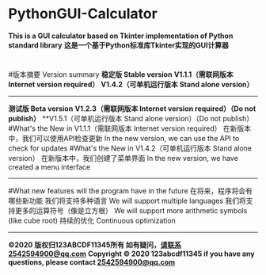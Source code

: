 # PythonGUI-Calculator
**This is a GUI calculator based on Tkinter implementation of Python standard library**
**这是一个基于Python标准库Tkinter实现的GUI计算器**
# 
#版本摘要 Version summary
**稳定版 Stable version**
**V1.1.1（需联网版本 Internet version required）**
**V1.4.2（可单机运行版本 Stand alone version）**
** **
**测试版 Beta version**
**V1.2.3（需联网版本 Internet version required）（Do not publish）**
**V1.5.1（可单机运行版本 Stand alone version）（Do not publish）
#What's the New in V1.1.1（需联网版本 Internet version required）
在新版本中，我们可以使用API检查更新
In the new version, we can use the API to check for updates
#What's the New in V1.4.2（可单机运行版本 Stand alone version）
在新版本中，我们创建了菜单界面
In the new version, we have created a menu interface
** **
#What new features will the program have in the future 在将来，程序将会有哪些新功能
我们将支持多种语言
We will support multiple languages
我们将支持更多的运算符号（像是立方根）
We will support more arithmetic symbols (like cube root)
持续的优化
Continuous optimization
** **
**©2020 版权归123ABCDF11345所有 如有疑问，请联系2542594900@qq.com**
**Copyright © 2020 123abcdf11345 if you have any questions, please contact 2542594900@qq.com**
